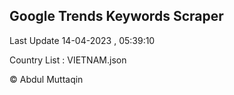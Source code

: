 

## Google Trends Keywords Scraper 
 
Last Update 14-04-2023 , 05:39:10

Country List :
VIETNAM.json



© Abdul Muttaqin 
